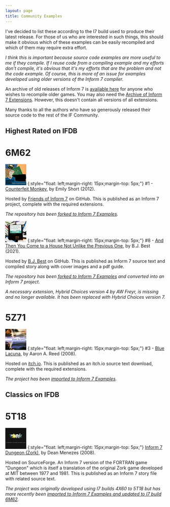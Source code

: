 ```yaml
---
layout: page
title: Community Examples
---
```


I've decided to list these according to the I7 build used to produce their latest release. For those of us who are interested in such things, this should make it obvious which of these examples can be easily recompiled and which of them may require extra effort.

_I think this is important because source code examples are more useful to me if they compile. If I reuse code from a compiling example and my efforts don't compile, it's obvious that it's my efforts that are the problem and not the code example. Of course, this is more of an issue for examples developed using older versions of the Inform 7 compiler._

An archive of old releases of Inform 7 is [available here](https://ganelson.github.io/inform-website/downloads/) for anyone who wishes to recompile older games. You may also need the [Archive of Inform 7 Extensions](https://github.com/i7/archive). However, this doesn't contain all versions of all extensions.

Many thanks to all the authors who have so generously released their source code to the rest of the IF Community.

## Highest Rated on IFDB

# 6M62

[![Counterfeit Monkey](assets/images/counterfeit-monkey.png)](https://ifdb.org/viewgame?id=aearuuxv83plclpl)
{:style="float: left;margin-right: 15px;margin-top: 5px;"}
#1 - [Counterfeit Monkey](https://github.com/i7/counterfeit-monkey), by Emily Short (2012).

Hosted by [Friends of Inform 7](https://github.com/i7) on GitHub.
This is published as an Inform 7 project, complete with the required extensions.

_The repository has been [forked to Inform 7 Examples](https://github.com/I7-Examples/counterfeit-monkey)._

[![And Then You Come to a House Not Unlike the Previous One](assets/images/house-not-unlike.jpg)](https://ifdb.org/viewgame?id=bou58ao7l4eg5z66)
{:style="float: left;margin-right: 15px;margin-top: 5px;"}
#8 - [And Then You Come to a House Not Unlike the Previous One](https://github.com/bjbest60/HouseNotUnlike), by B.J. Best (2021).

Hosted by [B.J. Best](https://github.com/bjbest60) on GitHub.
This is published as Inform 7 source text and compiled story along with cover images and a pdf guide.

_The repository has been [forked to Inform 7 Examples](https://github.com/I7-Examples/HouseNotUnlike) and converted into an Inform 7 project._

_A necessary extension, Hybrid Choices version 4 by AW Freyr, is missing and no longer available. It has been replaced with Hybrid Choices version 7._

# 5Z71

[![Blue Lacuna](assets/images/blue-lacuna.jpg)](https://ifdb.org/viewgame?id=ez2mcyx4zi98qlkh)
{:style="float: left;margin-right: 15px;margin-top: 5px;"}
#3 - [Blue Lacuna](https://aareed.itch.io/blue-lacuna), by Aaron A. Reed (2008).

Hosted on [itch.io](https://itch.io/).
This is published as an itch.io source text download, complete with the required extensions.

_The project has been [imported to Inform 7 Examples](https://github.com/I7-Examples/Blue-Lacuna)._

## Classics on IFDB

# 5T18

[![Inform 7 Dungeon (Zork)](assets/images/zork.jpg)](https://ifdb.org/viewgame?id=4gxk83ja4twckm6j)
{:style="float: left;margin-right: 15px;margin-top: 5px;"}
[Inform 7 Dungeon (Zork)](https://sourceforge.net/projects/i7-dungeon/files/), by Dean Menezes (2008).

Hosted on SourceForge. An Inform 7 version of the FORTRAN game "Dungeon" which is itself a translation of the original Zork game developed at MIT between 1977 and 1981. This is published as an Inform 7 story file with related source text.

_The project was originally developed using I7 builds 4X60 to 5T18 but has more recently been [imported to Inform 7 Examples and updated to I7 build 6M62](https://github.com/I7-Examples/Zork)._
